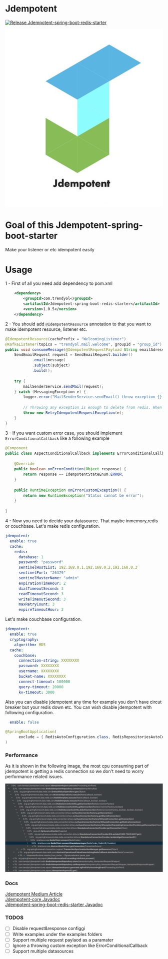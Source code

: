 # Jdempotent

[![Release Jdempotent-spring-boot-redis-starter](https://github.com/Trendyol/Jdempotent/actions/workflows/jdempotent-spring-boot-redis-starter.yml/badge.svg)](https://github.com/Trendyol/Jdempotent/actions/workflows/jdempotent-spring-boot-redis-starter.yml)

<p align="center">
  <img src="examples/logo.jpg">
</p>

# Goal of this Jdempotent-spring-boot-starter

Make your listener or etc idempotent easily

# Usage

1 - First of all you need add dependency to pom.xml

```xml
    <dependency>
        <groupId>com.trendyol</groupId>
        <artifactId>Jdempotent-spring-boot-redis-starter</artifactId>
        <version>1.0.5</version>
    </dependency>
```

2 - You should add `@IdempotentResource` annotation to that you want to make idempotent resource, listener etc.

```java
@IdempotentResource(cachePrefix = "WelcomingListener")
@KafkaListener(topics = "trendyol.mail.welcome", groupId = "group_id")
public void consumeMessage(@IdempotentRequestPayload String emailAdress) {
    SendEmailRequest request = SendEmailRequest.builder()
            .email(message)
            .subject(subject)
            .build();

    try {
        mailSenderService.sendMail(request);
    } catch (MessagingException e) {
        logger.error("MailSenderService.sendEmail() throw exception {} event: {} ", e, emailAdress);

        // Throwing any exception is enough to delete from redis. When successful, it will not be deleted from redis and will be idempotent.
        throw new RetryIdempotentRequestException(e);
    }
}
```
3 - If you want custom error case, you should implement `ErrorConditionalCallback` like a following example

```java
@Component
public class AspectConditionalCallback implements ErrorConditionalCallback {

    @Override
    public boolean onErrorCondition(Object response) {
        return response == IdempotentStateEnum.ERROR;
    }
    
    public RuntimeException onErrorCustomException() {
        return new RuntimeException("Status cannot be error");
    }

}
```

4 - Now you need to decide your datasource. That maybe inmemory,redis or couchbase.
Let's make redis configuration.

```yaml
jdempotent:
  enable: true
  cache:
    redis:
      database: 1
      password: "password"
      sentinelHostList: 192.168.0.1,192.168.0.2,192.168.0.3
      sentinelPort: "26379"
      sentinelMasterName: "admin"
      expirationTimeHour: 2
      dialTimeoutSecond: 3
      readTimeoutSecond: 3
      writeTimeoutSecond: 3
      maxRetryCount: 3
      expireTimeoutHour: 3
```

Let's make couchbase configuration.
```yaml
jdempotent:
  enable: true
  cryptography:
    algorithm: MD5
  cache:
    couchbase:
      connection-string: XXXXXXXX
      password: XXXXXXXX
      username: XXXXXXXX
      bucket-name: XXXXXXXX
      connect-timeout: 100000
      query-timeout: 20000
      kv-timeout: 3000
```
Also you can disable jdempotent any time for example you don't have circut breaker but your redis down etc.
You can wish disable jdempotent with following configuration.

```yaml
  enable: false
```

```java
@SpringBootApplication(
      exclude = { RedisAutoConfiguration.class, RedisRepositoriesAutoConfiguration.class }
)
```

### Performance

As it is shown in the following image, the most cpu consuming part of jdempotent is getting a redis connection so we don't need to worry performance related issues.

<p align="center">
  <img src="examples/cpu-profiling.png">
</p>

### Docs
[Jdempotent Medium Article](https://medium.com/trendyol-tech/an-idempotency-library-jdempotent-5cd2cd0b76ff) <br/>
[Jdempotent-core Javadoc](https://memojja.github.io/jdempotent-core/index.html) <br/>
[Jdempotent-spring-boot-redis-starter Javadoc](https://memojja.github.io/jdempotent-spring-boot-redis-starter/index.html)

### TODOS
- [ ] Disable request&response configgi
- [ ] Write examples under the examples folders
- [ ] Support multiple request paylaod as a paramater
- [ ] Ignore a throwing custom exception like ErrorConditionalCallback
- [ ] Support multiple datasources
